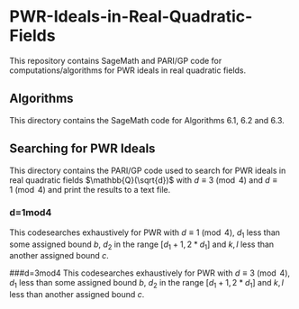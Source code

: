 # PWR-Ideals-in-Real-Quadratic-Fields
This repository contains SageMath and PARI/GP code for computations/algorithms for PWR ideals in real quadratic fields.


## Algorithms
This directory contains the SageMath code for Algorithms 6.1, 6.2 and 6.3.

## Searching for PWR Ideals
This directory contains the PARI/GP code used to search for PWR ideals in real quadratic fields $\mathbb{Q}(\sqrt{d})$ with $d\equiv 3 \pmod 4$  and $d\equiv 1 \pmod 4$ and print the results to a text file. 
### d=1mod4
This codesearches exhaustively for PWR with $d \equiv 1 \pmod 4$, $d_1$ less than some assigned bound $b$, $d_2$ in the range $[d_1+1,2*d_1]$ and $k,l$ less than another assigned bound $c$. 

###d=3mod4
This codesearches exhaustively for PWR with $d \equiv 3 \pmod 4$, $d_1$ less than some assigned bound $b$, $d_2$ in the range $[d_1+1,2*d_1]$ and $k,l$ less than another assigned bound $c$. 
